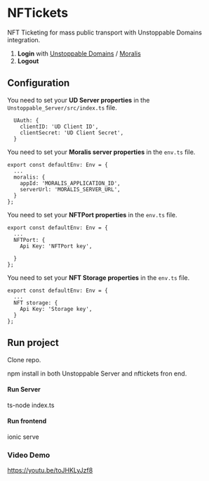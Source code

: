 # NFTickets
NFT Ticketing for mass public transport with Unstoppable Domains integration. 

1. **Login** with [Unstoppable Domains](https://docs.unstoppabledomains.com/login-with-unstoppable/login-integration-guides) / [Moralis](https://moralis.io/)
1. **Logout**

## Configuration

You need to set your **UD Server properties** in the `Unstoppable_Server/src/index.ts` file.<br>
```
  UAuth: {
    clientID: 'UD Client ID',
    clientSecret: 'UD Client Secret',
  }
```

You need to set your **Moralis server properties** in the `env.ts` file.<br>
```
export const defaultEnv: Env = {
  ...
  moralis: {
    appId: 'MORALIS_APPLICATION_ID',
    serverUrl: 'MORALIS_SERVER_URL',
  }
};
```

You need to set your **NFTPort properties** in the `env.ts` file.<br>
```
export const defaultEnv: Env = {
  ...
  NFTPort: {
    Api Key: 'NFTPort key',

  }
};
```

You need to set your **NFT Storage properties** in the `env.ts` file.<br>
```
export const defaultEnv: Env = {
  ...
  NFT storage: {
    Api Key: 'Storage key',
  }
};
```

## Run project
Clone repo.

npm install in both Unstoppable Server and nftickets fron end.

#### Run Server
ts-node index.ts

#### Run frontend
ionic serve

### Video Demo

https://youtu.be/toJHKLyJzf8
